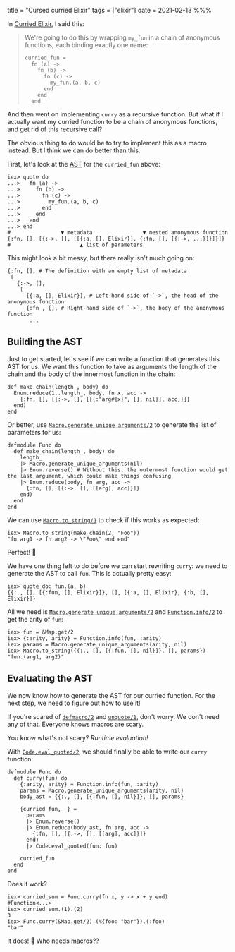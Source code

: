 title = "Cursed curried Elixir"
tags = ["elixir"]
date = 2021-02-13
%%%

In [Curried Elixir](https://evuez.net/posts/curried-elixir.html), I said this:

> We're going to do this by wrapping `my_fun` in a chain of anonymous functions, each binding exactly one name:
>
>     curried_fun =
>       fn (a) ->
>         fn (b) ->
>           fn (c) ->
>             my_fun.(a, b, c)
>           end
>         end
>       end

And then went on implementing `curry` as a recursive function. But what if I actually want my curried function to be a chain of anonymous functions, and get rid of this recursive call?

The obvious thing to do would be to try to implement this as a macro instead. But I think we can do better than this.

First, let's look at the [AST](https://hexdocs.pm/elixir/syntax-reference.html#the-elixir-ast) for the `curried_fun` above:

    iex> quote do
    ...>   fn (a) ->
    ...>     fn (b) ->
    ...>       fn (c) ->
    ...>         my_fun.(a, b, c)
    ...>       end
    ...>     end
    ...>   end
    ...> end
    #                ▼ metadata                ▼ nested anonymous function
    {:fn, [], [{:->, [], [[{:a, [], Elixir}], {:fn, [], [{:->, ...}]}]}]}
    #                      ▲ list of parameters

This might look a bit messy, but there really isn't much going on:

    {:fn, [], # The definition with an empty list of metadata
     [
       {:->, [],
        [
          [{:a, [], Elixir}], # Left-hand side of `->`, the head of the anonymous function
          {:fn , [], # Right-hand side of `->`, the body of the anonymous function
           ...


## Building the AST

Just to get started, let's see if we can write a function that generates this AST for us.
We want this function to take as arguments the length of the chain and the body of the innermost function in the chain:

    def make_chain(length_, body) do
      Enum.reduce(1..length_, body, fn x, acc ->
        {:fn, [], [{:->, [], [[{:"arg#{x}", [], nil}], acc]}]}
      end)
    end

Or better, use [`Macro.generate_unique_arguments/2`](https://hexdocs.pm/elixir/Macro.html#generate_unique_arguments/2) to generate the list of parameters for us:

    defmodule Func do
      def make_chain(length_, body) do
        length_
        |> Macro.generate_unique_arguments(nil)
        |> Enum.reverse() # Without this, the outermost function would get the last argument, which could make things confusing
        |> Enum.reduce(body, fn arg, acc ->
          {:fn, [], [{:->, [], [[arg], acc]}]}
        end)
      end
    end

We can use [`Macro.to_string/1`](https://hexdocs.pm/elixir/Macro.html#to_string/2) to check if this works as expected:

    iex> Macro.to_string(make_chain(2, "Foo"))
    "fn arg1 -> fn arg2 -> \"Foo\" end end"

Perfect! 🎉

We have one thing left to do before we can start rewriting `curry`: we need to generate the AST to call `fun`. This is actually pretty easy:

    iex> quote do: fun.(a, b)
    {{:., [], [{:fun, [], Elixir}]}, [], [{:a, [], Elixir}, {:b, [], Elixir}]}

All we need is [`Macro.generate_unique_arguments/2`](https://hexdocs.pm/elixir/Macro.html#generate_unique_arguments/2) and [`Function.info/2`](https://hexdocs.pm/elixir/master/Function.html#info/2) to get the arity of `fun`:

    iex> fun = &Map.get/2
    iex> {:arity, arity} = Function.info(fun, :arity)
    iex> params = Macro.generate_unique_arguments(arity, nil)
    iex> Macro.to_string({{:., [], [{:fun, [], nil}]}, [], params})
    "fun.(arg1, arg2)"

## Evaluating the AST

We now know how to generate the AST for our curried function. For the next step, we need to figure out how to use it!

If you're scared of [`defmacro/2`](https://hexdocs.pm/elixir/Kernel.html#defmacro/2) and [`unquote/1`](https://hexdocs.pm/elixir/Kernel.SpecialForms.html#unquote/1), don't worry. We don't need any of that. Everyone knows macros are scary.

You know what's not scary? *Runtime evaluation!*

With [`Code.eval_quoted/2`](https://hexdocs.pm/elixir/Code.html#eval_quoted/3), we should finally be able to write our `curry` function:

    defmodule Func do
      def curry(fun) do
        {:arity, arity} = Function.info(fun, :arity)
        params = Macro.generate_unique_arguments(arity, nil)
        body_ast = {{:., [], [{:fun, [], nil}]}, [], params}

        {curried_fun, _} =
          params
          |> Enum.reverse()
          |> Enum.reduce(body_ast, fn arg, acc ->
            {:fn, [], [{:->, [], [[arg], acc]}]}
          end)
          |> Code.eval_quoted(fun: fun)

        curried_fun
      end
    end

Does it work?

    iex> curried_sum = Func.curry(fn x, y -> x + y end)
    #Function<...>
    iex> curried_sum.(1).(2)
    3
    iex> Func.curry(&Map.get/2).(%{foo: "bar"}).(:foo)
    "bar"

It does! 🎉
Who needs macros??
